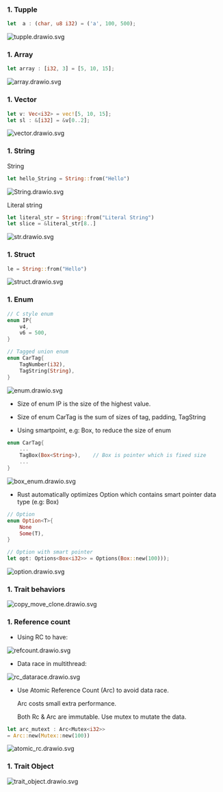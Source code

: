 ### 1. Tupple


``` rust
let  a : (char, u8 i32) = ('a', 100, 500);
```
![tupple.drawio.svg](images/tupple.drawio.svg "Memory layout of tupple")


### 1. Array


``` rust
let array : [i32, 3] = [5, 10, 15];
```
![array.drawio.svg](images/array.drawio.svg "Memory layout of array")


### 1. Vector


``` rust
let v: Vec<i32> = vec![5, 10, 15];
let sl : &[i32] = &v[0..2];
```
![vector.drawio.svg](images/vector.drawio.svg "Memory layout of vector")


### 1. String

String
``` rust
let hello_String = String::from("Hello")
```
![String.drawio.svg](images/String.drawio.svg "Memory layout of String")


Literal string
``` rust
let literal_str = String::from("Literal String")
let slice = &literal_str[8..]
```
![str.drawio.svg](images/str.drawio.svg "Memory layout of str")


### 1. Struct
``` rust
le = String::from("Hello")
```
![struct.drawio.svg](images/struct.drawio.svg "Memory layout of struct")


### 1. Enum
``` rust
// C style enum
enum IP{
	v4,
	v6 = 500,
}

// Tagged union enum
enum CarTag{
	TagNumber(i32),
	TagString(String),
}
```
![enum.drawio.svg](images/enum.drawio.svg "Memory layout of enum")

* Size of enum IP is the size of the highest value.

* Size of enum CarTag is the sum of sizes of tag, padding, TagString

* Using smartpoint, e.g: Box, to reduce the size of enum
```rust
enum CarTag{
    ...
	TagBox(Box<String>),    // Box is pointer which is fixed size
    ...
}
```
![box_enum.drawio.svg](images/box_enum.drawio.svg "Memory layout of enum with box")


* Rust automatically optimizes Option which contains smart pointer data type (e.g: Box)
```rust
// Option
enum Option<T>{
	None
	Some(T),
}

// Option with smart pointer
let opt: Options<Box<i32>> = Options(Box::new(100)));
```
![option.drawio.svg](images/option.drawio.svg "Memory layout of option")


### 1. Trait behaviors


![copy_move_clone.drawio.svg](images/copy_move_clone.drawio.svg "Some trait's behaviors")



### 1. Reference count

* Using RC to have:

![refcount.drawio.svg](images/refcount.drawio.svg "Memory map of Reference count")

* Data race in multithread:

![rc_datarace.drawio.svg](images/rc_datarace.drawio.svg "Data race")

* Use Atomic Reference Count (Arc) to avoid data race.

    Arc costs small extra performance.

    Both Rc & Arc are immutable. Use mutex to mutate the data.
```rust
let arc_mutext : Arc<Mutex<i32>>
= Arc::new(Mutex::new(100))
```

![atomic_rc.drawio.svg](images/atomic_rc.drawio.svg "Atomic Refernce Count")


### 1. Trait Object


![trait_object.drawio.svg](images/trait_object.drawio.svg "Memory map of Trait Object")


